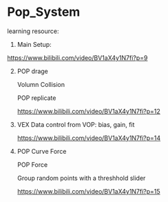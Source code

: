 # Pop_System

learning resource: 

1. Main Setup:

https://www.bilibili.com/video/BV1aX4y1N7fi?p=9

2. POP drage
 
   Volumn Collision
   
   POP replicate
   
    https://www.bilibili.com/video/BV1aX4y1N7fi?p=12

3. VEX Data control from VOP: bias, gain, fit
 
   https://www.bilibili.com/video/BV1aX4y1N7fi?p=14  
     
4. POP Curve Force

   POP Force
   
   Group random points with a threshhold slider
     
     https://www.bilibili.com/video/BV1aX4y1N7fi?p=15
